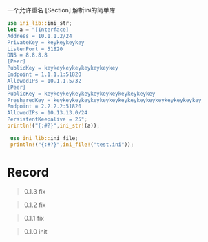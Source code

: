 一个允许重名 [Section] 解析ini的简单库

```rust
use ini_lib::ini_str;
let a = "[Interface]
Address = 10.1.1.2/24
PrivateKey = keykeykeykey
ListenPort = 51820
DNS = 8.8.8.8
[Peer]
PublicKey = keykeykeykeykeykeykeykey
Endpoint = 1.1.1.1:51820
AllowedIPs = 10.1.1.5/32
[Peer]
PublicKey = keykeykeykeykeykeykeykeykeykeykeykey
PresharedKey = keykeykeykeykeykeykeykeykeykeykeykeykeykeykeykey
Endpoint = 2.2.2.2:51820
AllowedIPs = 10.13.13.0/24
PersistentKeepalive = 25";
println!("{:#?}",ini_str!(a));
```

```rust
 use ini_lib::ini_file;
 println!("{:#?}",ini_file!("test.ini"));
```

# Record
> 0.1.3 fix

> 0.1.2 fix

> 0.1.1 fix

> 0.1.0 init 